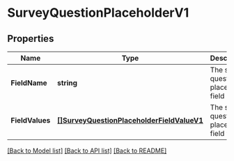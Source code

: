 # SurveyQuestionPlaceholderV1

## Properties
Name | Type | Description | Notes
------------ | ------------- | ------------- | -------------
**FieldName** | **string** | The survey question placeholder field name. | [optional] [default to null]
**FieldValues** | [**[]SurveyQuestionPlaceholderFieldValueV1**](SurveyQuestionPlaceholderFieldValueV1.md) | The survey question placeholder field values. | [optional] [default to null]

[[Back to Model list]](../README.md#documentation-for-models) [[Back to API list]](../README.md#documentation-for-api-endpoints) [[Back to README]](../README.md)

